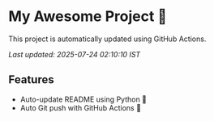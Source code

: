 # My Awesome Project 🚀

This project is automatically updated using GitHub Actions.

_Last updated: 2025-07-24 02:10:10 IST_

## Features
- Auto-update README using Python 🐍
- Auto Git push with GitHub Actions 🤖

